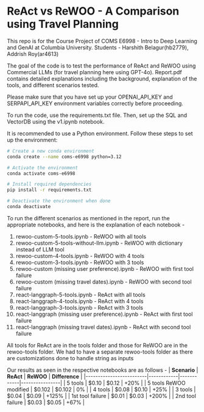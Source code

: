 # ReAct vs ReWOO - A Comparison using Travel Planning

This repo is for the Course Project of COMS E6998 - Intro to Deep Learning and GenAI at Columbia University.
Students - Harshith Belagur(hb2779), Addrish Roy(ar4613)

The goal of the code is to test the performance of ReAct and ReWOO using Commercial LLMs (for travel planning here using GPT-4o). Report.pdf contains detailed explanations including the background, explanation of the tools, and different scenarios tested.

Please make sure that you have set up your OPENAI_API_KEY and SERPAPI_API_KEY environment variables correctly before proceeding.

To run the code, use the requirements.txt file. Then, set up the SQL and VectorDB using the v1.ipynb notebook.

It is recommended to use a Python environment. Follow these steps to set up the environment:

```bash
# Create a new conda environment
conda create --name coms-e6998 python=3.12

# Activate the environment
conda activate coms-e6998

# Install required dependencies
pip install -r requirements.txt

# Deactivate the environment when done
conda deactivate
```

To run the different scenarios as mentioned in the report, run the appropriate notebooks, and here is the explanation of each notebook - </br>
1. rewoo-custom-5-tools.ipynb - ReWOO with all tools
2. rewoo-custom-5-tools-without-llm.ipynb - ReWOO with dictionary instead of LLM tool
3. rewoo-custom-4-tools.ipynb - ReWOO with 4 tools
4. rewoo-custom-3-tools.ipynb - ReWOO with 3 tools
5. rewoo-custom (missing user preference).ipynb - ReWOO with first tool failure
6. rewoo-custom (missing travel dates).ipynb - ReWOO with second tool failure
7. react-langgraph-5-tools.ipynb - ReAct with all tools
8. react-langgraph-4-tools.ipynb - ReAct with 4 tools
9. react-langgraph-3-tools.ipynb - ReAct with 3 tools
10. react-langgraph (missing user preference).ipynb - ReAct with first tool failure
11. react-langgraph (missing travel dates).ipynb - ReAct with second tool failure

All tools for ReAct are in the tools folder and those for ReWOO are in the rewoo-tools folder. We had to have a separate rewoo-tools folder as there are customizations done to handle string as inputs

Our results as seen in the respective notebooks are as follows - 
| **Scenario**           | **ReAct**  | **ReWOO**  | **Difference** |
|-------------------------|------------|------------|----------------|
| 5 tools                | $0.10      | $0.12      | +20%           |
| 5 tools ReWOO modified | $0.102     | $0.102     | 0%             |
| 4 tools                | $0.08      | $0.10      | +25%           |
| 3 tools                | $0.04      | $0.09      | +125%          |
| 1st tool failure       | $0.01      | $0.03      | +200%          |
| 2nd tool failure       | $0.03      | $0.05      | +67%           |

